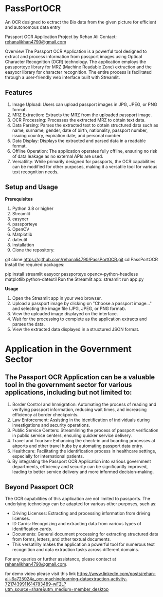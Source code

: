 # PassPortOCR
An OCR designed to ectract the Bio data from the given picture for efficient and autonomous data entry

Passport OCR Application
Project by Rehan Ali
Contact: rehanalikhan4790@gmail.com

Overview
The Passport OCR Application is a powerful tool designed to extract and process information from passport images using Optical Character Recognition (OCR) technology. 
The application employs the passporteye library for MRZ (Machine Readable Zone) extraction and the easyocr library for character recognition. 
The entire process is facilitated through a user-friendly web interface built with Streamlit.

## Features
1. Image Upload: Users can upload passport images in JPG, JPEG, or PNG format.
2. MRZ Extraction: Extracts the MRZ from the uploaded passport image.
3. OCR Processing: Processes the extracted MRZ to obtain text data.
4. Data Parsing: Parses the extracted text to obtain structured data such as name, surname, gender, date of birth, nationality, passport number, issuing country, expiration date, and personal number.
5. Data Display: Displays the extracted and parsed data in a readable format.
6. Offline Operation: The application operates fully offline, ensuring no risk of data leakage as no external APIs are used.
7. Versatility: While primarily designed for passports, the OCR capabilities can be modified for other purposes, making it a versatile tool for various text recognition needs.

## Setup and Usage
**Prerequisites**
1. Python 3.8 or higher
2. Streamlit
3. easyocr
4. passporteye
5. OpenCV
6. Matplotlib
7. dateutil
8. Installation
9. Clone the repository:


git clone https://github.com/rehanali4790/PassPortOCR.git
cd PassPortOCR
Install the required packages:

pip install streamlit easyocr passporteye opencv-python-headless matplotlib python-dateutil
Run the Streamlit app:
streamlit run app.py

**Usage**
1. Open the Streamlit app in your web browser.
2. Upload a passport image by clicking on "Choose a passport image..." and selecting the image file (JPG, JPEG, or PNG format).
3. View the uploaded image displayed on the interface.
4. Wait for the processing to complete as the application extracts and parses the data.
5. View the extracted data displayed in a structured JSON format.

# Application in the Government Sector
## The Passport OCR Application can be a valuable tool in the government sector for various applications, including but not limited to:

1. Border Control and Immigration: Automating the process of reading and verifying passport information, reducing wait times, and increasing efficiency at border checkpoints.
2. Law Enforcement: Assisting in the identification of individuals during investigations and security operations.
3. Public Service Centers: Streamlining the process of passport verification in public service centers, ensuring quicker service delivery.
4. Travel and Tourism: Enhancing the check-in and boarding processes at airports and other travel hubs by automating passport data entry.
5. Healthcare: Facilitating the identification process in healthcare settings, especially for international patients.
6. By integrating the Passport OCR Application into various government departments, efficiency and security can be significantly improved, leading to better service delivery and more informed decision-making.

## Beyond Passport OCR
The OCR capabilities of this application are not limited to passports. The underlying technology can be adapted for various other purposes, such as:

* Driving Licenses: Extracting and processing information from driving licenses.
* ID Cards: Recognizing and extracting data from various types of identification cards.
* Documents: General document processing for extracting structured data from forms, letters, and other textual documents.
* This versatility makes the application a powerful tool for numerous text recognition and data extraction tasks across different domains.

For any queries or further assistance, please contact at rehanalikhan4790@gmail.com.

for demo video please visit this link https://www.linkedin.com/posts/rehan-ali-6a725924a_ocr-machinelearning-dataextraction-activity-7217439911614783489-wF2L?utm_source=share&utm_medium=member_desktop
